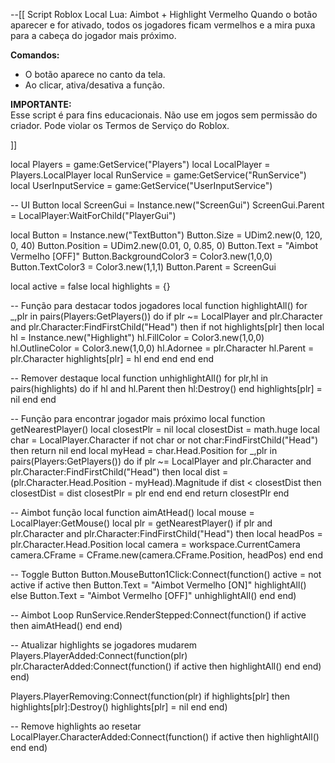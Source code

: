 --[[
Script Roblox Local Lua: Aimbot + Highlight Vermelho
Quando o botão aparecer e for ativado, todos os jogadores ficam vermelhos e a mira puxa para a cabeça do jogador mais próximo.

**Comandos:**
- O botão aparece no canto da tela.
- Ao clicar, ativa/desativa a função.

**IMPORTANTE:**  
Esse script é para fins educacionais. Não use em jogos sem permissão do criador. Pode violar os Termos de Serviço do Roblox.

]]

local Players = game:GetService("Players")
local LocalPlayer = Players.LocalPlayer
local RunService = game:GetService("RunService")
local UserInputService = game:GetService("UserInputService")

-- UI Button
local ScreenGui = Instance.new("ScreenGui")
ScreenGui.Parent = LocalPlayer:WaitForChild("PlayerGui")

local Button = Instance.new("TextButton")
Button.Size = UDim2.new(0, 120, 0, 40)
Button.Position = UDim2.new(0.01, 0, 0.85, 0)
Button.Text = "Aimbot Vermelho [OFF]"
Button.BackgroundColor3 = Color3.new(1,0,0)
Button.TextColor3 = Color3.new(1,1,1)
Button.Parent = ScreenGui

local active = false
local highlights = {}

-- Função para destacar todos jogadores
local function highlightAll()
    for _,plr in pairs(Players:GetPlayers()) do
        if plr ~= LocalPlayer and plr.Character and plr.Character:FindFirstChild("Head") then
            if not highlights[plr] then
                local hl = Instance.new("Highlight")
                hl.FillColor = Color3.new(1,0,0)
                hl.OutlineColor = Color3.new(1,0,0)
                hl.Adornee = plr.Character
                hl.Parent = plr.Character
                highlights[plr] = hl
            end
        end
    end
end

-- Remover destaque
local function unhighlightAll()
    for plr,hl in pairs(highlights) do
        if hl and hl.Parent then
            hl:Destroy()
        end
        highlights[plr] = nil
    end
end

-- Função para encontrar jogador mais próximo
local function getNearestPlayer()
    local closestPlr = nil
    local closestDist = math.huge
    local char = LocalPlayer.Character
    if not char or not char:FindFirstChild("Head") then return nil end
    local myHead = char.Head.Position
    for _,plr in pairs(Players:GetPlayers()) do
        if plr ~= LocalPlayer and plr.Character and plr.Character:FindFirstChild("Head") then
            local dist = (plr.Character.Head.Position - myHead).Magnitude
            if dist < closestDist then
                closestDist = dist
                closestPlr = plr
            end
        end
    end
    return closestPlr
end

-- Aimbot função
local function aimAtHead()
    local mouse = LocalPlayer:GetMouse()
    local plr = getNearestPlayer()
    if plr and plr.Character and plr.Character:FindFirstChild("Head") then
        local headPos = plr.Character.Head.Position
        local camera = workspace.CurrentCamera
        camera.CFrame = CFrame.new(camera.CFrame.Position, headPos)
    end
end

-- Toggle Button
Button.MouseButton1Click:Connect(function()
    active = not active
    if active then
        Button.Text = "Aimbot Vermelho [ON]"
        highlightAll()
    else
        Button.Text = "Aimbot Vermelho [OFF]"
        unhighlightAll()
    end
end)

-- Aimbot Loop
RunService.RenderStepped:Connect(function()
    if active then
        aimAtHead()
    end
end)

-- Atualizar highlights se jogadores mudarem
Players.PlayerAdded:Connect(function(plr)
    plr.CharacterAdded:Connect(function()
        if active then
            highlightAll()
        end
    end)
end)

Players.PlayerRemoving:Connect(function(plr)
    if highlights[plr] then
        highlights[plr]:Destroy()
        highlights[plr] = nil
    end
end)

-- Remove highlights ao resetar
LocalPlayer.CharacterAdded:Connect(function()
    if active then
        highlightAll()
    end
end)
